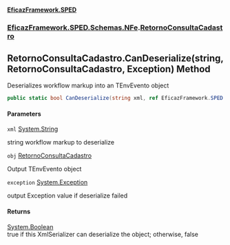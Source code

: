 #### [EficazFramework.SPED](EficazFrameworkSPED.md 'EficazFramework SPED')
### [EficazFramework.SPED.Schemas.NFe](EficazFramework.SPED.Schemas.NFe.md 'EficazFramework.SPED.Schemas.NFe').[RetornoConsultaCadastro](EficazFramework.SPED.Schemas.NFe/RetornoConsultaCadastro.md 'EficazFramework.SPED.Schemas.NFe.RetornoConsultaCadastro')

## RetornoConsultaCadastro.CanDeserialize(string, RetornoConsultaCadastro, Exception) Method

Deserializes workflow markup into an TEnvEvento object

```csharp
public static bool CanDeserialize(string xml, ref EficazFramework.SPED.Schemas.NFe.RetornoConsultaCadastro obj, ref System.Exception exception);
```
#### Parameters

<a name='EficazFramework.SPED.Schemas.NFe.RetornoConsultaCadastro.CanDeserialize(string,EficazFramework.SPED.Schemas.NFe.RetornoConsultaCadastro,System.Exception).xml'></a>

`xml` [System.String](https://docs.microsoft.com/en-us/dotnet/api/System.String 'System.String')

string workflow markup to deserialize

<a name='EficazFramework.SPED.Schemas.NFe.RetornoConsultaCadastro.CanDeserialize(string,EficazFramework.SPED.Schemas.NFe.RetornoConsultaCadastro,System.Exception).obj'></a>

`obj` [RetornoConsultaCadastro](EficazFramework.SPED.Schemas.NFe/RetornoConsultaCadastro.md 'EficazFramework.SPED.Schemas.NFe.RetornoConsultaCadastro')

Output TEnvEvento object

<a name='EficazFramework.SPED.Schemas.NFe.RetornoConsultaCadastro.CanDeserialize(string,EficazFramework.SPED.Schemas.NFe.RetornoConsultaCadastro,System.Exception).exception'></a>

`exception` [System.Exception](https://docs.microsoft.com/en-us/dotnet/api/System.Exception 'System.Exception')

output Exception value if deserialize failed

#### Returns
[System.Boolean](https://docs.microsoft.com/en-us/dotnet/api/System.Boolean 'System.Boolean')  
true if this XmlSerializer can deserialize the object; otherwise, false